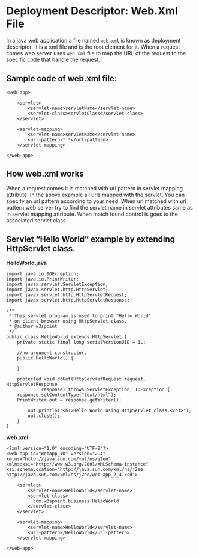# Deployment Descriptor: Web.Xml File

In a java web application a file named `web.xml` is known as deployment 
descriptor. It is a xml file and <web-app> is the root element for it. 
When a request comes web server uses `web.xml` file to map the URL of the request 
to the specific code that handle the request.

## Sample code of web.xml file:
```
<web-app>

	<servlet>
		<servlet-name>servletName</servlet-name>
		<servlet-class>servletClass</servlet-class>
	</servlet>
 
	<servlet-mapping>
		<servlet-name>servletName</servlet-name>
		<url-pattern>*.*</url-pattern>
	</servlet-mapping>

</web-app>
```

## How web.xml works

When a request comes it is matched with url pattern in servlet mapping 
attribute. In the above example all urls mapped with the servlet. You can 
specify an url pattern according to your need. When url matched with url 
pattern web server try to find the servlet name in servlet attributes same 
as in servlet mapping attribute. When match found control is goes to the 
associated servlet class.

## Servlet “Hello World” example by extending HttpServlet class.

**HelloWorld.java**

```aidl
import java.io.IOException;
import java.io.PrintWriter;
import javax.servlet.ServletException;
import javax.servlet.http.HttpServlet;
import javax.servlet.http.HttpServletRequest;
import javax.servlet.http.HttpServletResponse;
 
/**
 * This servlet program is used to print "Hello World" 
 * on client browser using HttpServlet class.
 * @author w3spoint
 */
public class HelloWorld extends HttpServlet {
    private static final long serialVersionUID = 1L;
 
    //no-argument constructor.
    public HelloWorld() {
 
    }
 
    protected void doGet(HttpServletRequest request, HttpServletResponse 
             response) throws ServletException, IOException {
	response.setContentType("text/html");
	PrintWriter out = response.getWriter();
 
        out.println("<h1>Hello World using HttpServlet class.</h1>");
        out.close();
    }
}
```

**web.xml**

```aidl
<?xml version="1.0" encoding="UTF-8"?>
<web-app id="WebApp_ID" version="2.4" 
xmlns="http://java.sun.com/xml/ns/j2ee" 
xmlns:xsi="http://www.w3.org/2001/XMLSchema-instance" 
xsi:schemaLocation="http://java.sun.com/xml/ns/j2ee 
http://java.sun.com/xml/ns/j2ee/web-app_2_4.xsd">
 
	<servlet>
		<servlet-name>HelloWorld</servlet-name>
		<servlet-class>
		  com.w3spoint.business.HelloWorld
		</servlet-class>
	</servlet>
 
	<servlet-mapping>
		<servlet-name>HelloWorld</servlet-name>
		<url-pattern>/HelloWorld</url-pattern>
	</servlet-mapping>
 
</web-app>
```

